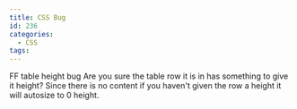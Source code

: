 ```yaml
---
title: CSS Bug
id: 236
categories:
  - CSS
tags:
---
```


FF table height bug
Are you sure the table row it is in has something to give it height?
Since there is no content if you haven't given the row a height it will autosize to 0 height.